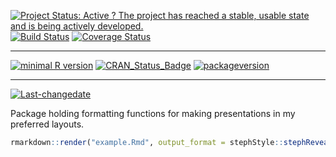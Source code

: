 
[![Project Status: Active ? The project has reached a stable, usable state and is being actively developed.](http://www.repostatus.org/badges/latest/active.svg)](http://www.repostatus.org/#active) [![Build Status](https://travis-ci.org/stephlocke/stephStyle.svg?branch=master)](https://travis-ci.org/stephlocke/stephStyle) [![Coverage Status](https://img.shields.io/coveralls/stephlocke/stephStyle.svg)](https://coveralls.io/r/stephlocke/stephStyle?branch=master)

------------------------------------------------------------------------

[![minimal R version](https://img.shields.io/badge/R%3E%3D-3.3.0-6666ff.svg)](https://cran.r-project.org/) [![CRAN\_Status\_Badge](http://www.r-pkg.org/badges/version/stephStyle)](https://cran.r-project.org/package=stephStyle) [![packageversion](https://img.shields.io/badge/Package%20version-1.0.0.0-orange.svg?style=flat-square)](commits/master)

------------------------------------------------------------------------

[![Last-changedate](https://img.shields.io/badge/last%20change-2016--07--15-yellowgreen.svg)](/commits/master)

<!-- README.md is generated from README.Rmd. Please edit that file -->
Package holding formatting functions for making presentations in my preferred layouts.

``` r
rmarkdown::render("example.Rmd", output_format = stephStyle::stephRevealSlideStyle())
```
